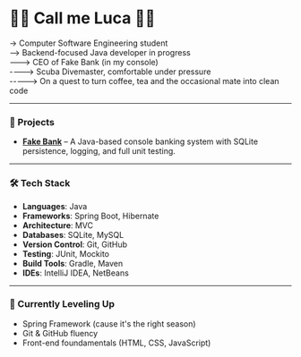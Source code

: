 # 🔵🔵 Call me Luca 🔵🔵

-> Computer Software Engineering student  
--> Backend-focused Java developer in progress  
---> CEO of Fake Bank (in my console)  
----> Scuba Divemaster, comfortable under pressure  
-----> On a quest to turn coffee, tea and the occasional mate into clean code

---

### 💾 Projects
- **[Fake Bank](https://github.com/luca-pal/fake-bank)** – A Java-based console banking system with SQLite persistence, logging, and full unit testing.

---

### 🛠️ Tech Stack
- **Languages**: Java  
- **Frameworks**: Spring Boot, Hibernate  
- **Architecture**: MVC  
- **Databases**: SQLite, MySQL  
- **Version Control**: Git, GitHub  
- **Testing**: JUnit, Mockito  
- **Build Tools**: Gradle, Maven
- **IDEs**: IntelliJ IDEA, NetBeans

---

### 🧙 Currently Leveling Up
- Spring Framework (cause it's the right season)
- Git & GitHub fluency
- Front-end foundamentals (HTML, CSS, JavaScript)
